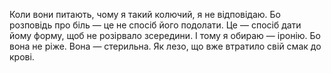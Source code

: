 Коли вони питають, чому я такий колючий, я не відповідаю.
Бо розповідь про біль — це не спосіб його подолати.
Це — спосіб дати йому форму, щоб не розірвало зсередини.
І тому я обираю — іронію. Бо вона не ріже.
Вона — стерильна.
Як лезо, що вже втратило свій смак до крові.
